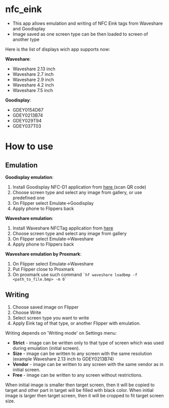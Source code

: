 # nfc_eink

- This app allows emulation and writing of NFC Eink tags from Waveshare and Goodisplay
- Image saved as one screen type can be then loaded to screen of another type

Here is the list of displays wich app supports now:

**Waveshare**:
- Waveshare 2.13 inch
- Waveshare 2.7 inch
- Waveshare 2.9 inch
- Waveshare 4.2 inch
- Waveshare 7.5 inch

**Goodisplay**:
- GDEY0154D67
- GDEY0213B74
- GDEY029T94
- GDEY037T03

# How to use 

## Emulation

**Goodisplay emulation**:
1. Install Goodisplay NFC-D1 application from [here ](https://www.good-display.com/product/410.html) (scan QR code)
2. Choose screen type and select any image from gallery, or use predefined one
3. On Flipper select Emulate->Goodisplay
4. Apply phone to Flippers back

**Waveshare emulation**:
1. Install Waveshare NFCTag application from [here ](https://www.waveshare.com/wiki/7.5inch_NFC-Powered_e-Paper)
2. Choose screen type and select any image from gallery
3. On Flipper select Emulate->Waveshare
4. Apply phone to Flippers back

**Waveshare emulation by Proxmark**:
1. On Flipper select Emulate->Waveshare
2. Put Flipper close to Proxmark
3. On proxmark use such command  `` `hf waveshare loadbmp -f <path_to_file.bmp> -m 0` ``

## Writing

1. Choose saved image on Flipper 
2. Choose Write
3. Select screen type you want to write
4. Apply Eink tag of that type, or another Flipper with emulation.

Writing depends on 'Writing mode' on Settings menu:

- **Strict** - image can be written only to that type of screen which was used during emulation (initial screen).
- **Size** - image can be written to any screen with the same resolution (example Waveshare 2.13 inch to GDEY0213B74)
- **Vendor** - image can be written to any screen with the same vendor as in initial screen.
- **Free** - image can be written to any screen without restrictions.

When initial image is smaller then target screen, then it will be copied to target and other part in target will be filled with black color.
When initial image is larger then target screen, then it will be cropped to fit target screen size.

